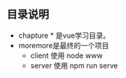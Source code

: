 ## 目录说明
* chapture * 是vue学习目录。
* moremore是最终的一个项目
  * client 使用 node www
  * server 使用 npm run serve
